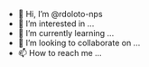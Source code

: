 - 👋 Hi, I’m @rdoloto-nps
- 👀 I’m interested in ...
- 🌱 I’m currently learning ...
- 💞️ I’m looking to collaborate on ...
- 📫 How to reach me ...

<!---
rdoloto-nps/rdoloto-nps is a ✨ special ✨ repository because its `README.md` (this file) appears on your GitHub profile.
You can click the Preview link to take a look at your changes.
--->
